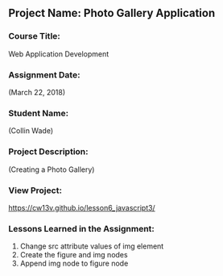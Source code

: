 ## Project Name:  Photo Gallery Application

### Course Title:
Web Application Development

### Assignment Date:  
(March 22, 2018)

### Student Name:  
(Collin Wade)

### Project Description:
(Creating a Photo Gallery)

### View Project:
https://cw13v.github.io/lesson6_javascript3/

### Lessons Learned in the Assignment:
1. Change src attribute values of img element
2. Create the figure and img nodes
3. Append img node to figure node
